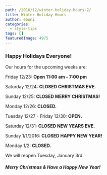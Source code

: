 ```yaml
---
path: /2016/12/winter-holiday-hours-2/
title: Winter Holiday Hours
author: eboni
categories: 
  - style-tips
tags: []
featuredImage: 4975
---
```

### Happy Holidays Everyone!

Our hours for the upcoming weeks are:

Friday 12/23: **Open 11:00 am - 7:00 pm**

Saturday 12/24: **CLOSED CHRISTMAS EVE.**

Sunday 12/25: **CLOSED MERRY CHRISTMAS!**

Monday 12/26: **CLOSED.**

Tuesday 12/27 - Friday 12/30: **OPEN.**

Saturday 12/31: **CLOSED NEW YEARS EVE.**

Sunday 1/1/2016: **CLOSED HAPPY NEW YEAR!**

Monday 1/2: **CLOSED.**

We will reopen Tuesday, January 3rd.

##### **Merry Christmas & Have a Happy New Year!**